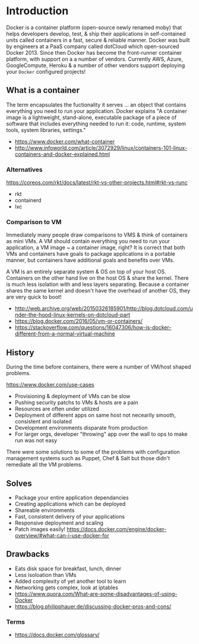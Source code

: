 # Introduction
Docker is a container platform (open-source newly renamed moby) that helps developers
develop, test, & ship their applications in self-contained units called containers
in a fast, secure & reliable manner.  Docker was built by engineers at a PaaS company 
called dotCloud which open-sourced Docker 2013. Since then Docker has become the front-runner 
container platform, with support on a a number of vendors. Currently AWS, Azure, GoogleCompute, Heroku 
& a number  of other vendors support deploying your `Docker` configured projects!

## What is a container
The term encapsulates the fuctionality it serves ... an object that contains everything
you need to run your application. Docker explains "A container image is a lightweight, stand-alone, 
executable package of a piece of software that includes everything needed to run it: code, runtime, 
system tools, system libraries, settings."

- https://www.docker.com/what-container
- http://www.infoworld.com/article/3072929/linux/containers-101-linux-containers-and-docker-explained.html

### Alternatives
https://coreos.com/rkt/docs/latest/rkt-vs-other-projects.html#rkt-vs-runc
- rkt
- containerd
- lxc

### Comparison to VM
Immediately many people draw comparisons to VMS & think of containers as mini VMs. 
A VM should contain everything you need to run your application, a VM image ~ a container image, right? 
It is correct that both VMs and containers have goals to package applications in a portable manner, but containers
have additional goals and benefits over VMs.

A VM is an entirely separate system & OS on top of your host OS. Containers on the other hand live on 
the host OS & share the kernel. There is much less isolation with and less layers separating. Because 
a container shares the same kernel and doesn't have the overhead of another OS, they are very quick
to boot!

- http://web.archive.org/web/20150326185901/http://blog.dotcloud.com/under-the-hood-linux-kernels-on-dotcloud-part
- https://blog.docker.com/2016/05/vm-or-containers/
- https://stackoverflow.com/questions/16047306/how-is-docker-different-from-a-normal-virtual-machine

## History
During the time before containers, there were a number of VM/host shaped problems. 

https://www.docker.com/use-cases
- Provisioning & deployment of VMs can be slow
- Pushing security patchs to VMs & hosts are a pain
- Resources are often under utilized
- Deployment of different apps on same host not necearily smooth, consistent and isolated
- Development environments disparate from production
- For larger orgs, developer "throwing" app over the wall to ops to make run was not easy

There were some solutions to some of the problems with configuration management systems such as Puppet, Chef & Salt
but those didn't remediate all the VM problems.

## Solves
- Package your entire application dependancies
- Creating applications which can be deployed
- Shareable environments
- Fast, consistent delivery of your applications
- Responsive deployment and scaling
- Patch images easily!
https://docs.docker.com/engine/docker-overview/#what-can-i-use-docker-for


## Drawbacks
- Eats disk space for breakfast, lunch, dinner
- Less isoloation than VMs
- Added complexity of yet another tool to learn
- Networking gets complex, look at iptables
- https://www.quora.com/What-are-some-disadvantages-of-using-Docker
- https://blog.philipphauer.de/discussing-docker-pros-and-cons/


### Terms
- https://docs.docker.com/glossary/